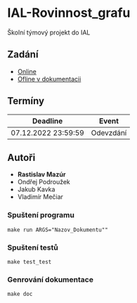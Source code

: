 <!-- @file Readme.md -->
<!-- @project IAL Náhradní projekt - 05. Rovinnost grafu -->
<!-- @author Vladimir Meciar (xlogin00) -->
<!-- @brief Readme of project -->
<!-- @changes 7.12.2022 -->

# IAL-Rovinnost_grafu
Školní týmový projekt do IAL

## Zadání
- [Online](https://www.vut.cz/studis/student.phtml?sn=zadani_detail&apid=230956&zid=50673)
- [Ofline v dokumentacii](documentary.pdf)

## Termíny
| Deadline            | Event     |
|---------------------|-----------|
| 07.12.2022 23:59:59 | Odevzdání |

## Autoři
- **Rastislav Mazúr**
- Ondřej Podroužek
- Jakub Kavka
- Vladimír Mečiar
 

### Spuštení programu
`make run ARGS="Nazov_Dokumentu""`

### Spuštení testů
`make test_test`

### Genrování dokumentace
`make doc`